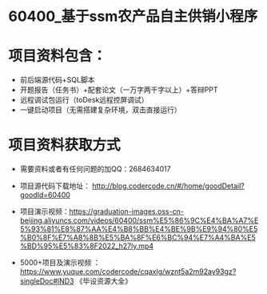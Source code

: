 #   60400_基于ssm农产品自主供销小程序

#   项目资料包含：
*    前后端源代码+SQL脚本
*    开题报告（任务书）+配套论文（一万字两千字以上）+答辩PPT
*   远程调试包运行（toDesk远程控屏调试）
*   一键启动项目（无需搭建复杂环境，双击直接运行）


#   项目资料获取方式
*   需要资料或者有任何问题的加QQ：2684634017

*   项目源代码下载地址： http://blog.codercode.cn/#/home/goodDetail?goodId=60400
*   项目演示视频：https://graduation-images.oss-cn-beijing.aliyuncs.com/videos/60400/ssm%E5%86%9C%E4%BA%A7%E5%93%81%E8%87%AA%E4%B8%BB%E4%BE%9B%E9%94%80%E5%B0%8F%E7%A8%8B%E5%BA%8F%E6%BC%94%E7%A4%BA%E5%BD%95%E5%83%8F2022_h27ly.mp4

*  5000+项目及演示视频 ：https://www.yuque.com/codercode/cqaxlg/wznt5a2m92ay93gz?singleDoc#lND3 《毕设资源大全》
